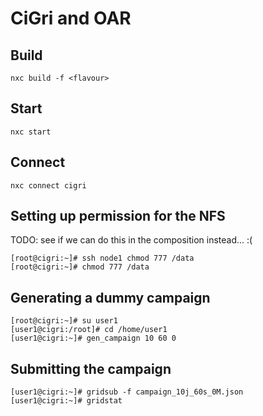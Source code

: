 # CiGri and OAR


## Build

```console
nxc build -f <flavour>
```

## Start

```console
nxc start
```

## Connect

```console
nxc connect cigri
```

## Setting up permission for the NFS

TODO: see if we can do this in the composition instead... :(

```console
[root@cigri:~]# ssh node1 chmod 777 /data
[root@cigri:~]# chmod 777 /data
```

## Generating a dummy campaign

```console
[root@cigri:~]# su user1
[user1@cigri:/root]# cd /home/user1
[user1@cigri:~]# gen_campaign 10 60 0
```

## Submitting the campaign

```console
[user1@cigri:~]# gridsub -f campaign_10j_60s_0M.json
[user1@cigri:~]# gridstat
```
